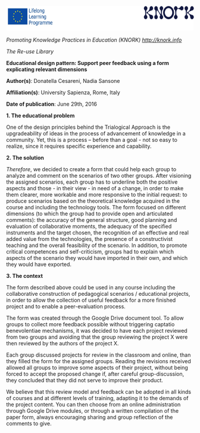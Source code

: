 <img src="images\7fee44137b1ce61d226ad141c5d09aabb315851d/media/image01.png" width="624" height="65" />

*Promoting Knowledge Practices in Education (KNORK) http://knork.info*

*The Re-use Library*

**Educational design pattern: Support peer feedback using a form explicating relevant dimensions**

**Author(s)**: Donatella Cesareni, Nadia Sansone

**Affiliation(s)**: University Sapienza, Rome, Italy

**Date of publication**: June 29th, 2016

**1. The educational problem**

One of the design principles behind the Trialogical Approach is the upgradeability of ideas in the process of advancement of knowledge in a community. Yet, this is a process – before than a goal - not so easy to realize, since it requires specific experience and capability.

**2. The solution**

*Therefore*, we decided to create a form that could help each group to analyze and comment on the scenarios of two other groups. After visioning the assigned scenarios, each group has to underline both the positive aspects and those - in their view - in need of a change, in order to make them clearer, more workable and more responsive to the initial request: to produce scenarios based on the theoretical knowledge acquired in the course and including the technology tools. The form focused on different dimensions (to which the group had to provide open and articulated comments): the accuracy of the general structure, good planning and evaluation of collaborative moments, the adequacy of the specified instruments and the target chosen, the recognition of an effective and real added value from the technologies, the presence of a constructivist teaching and the overall feasibility of the scenario. In addition, to promote critical competences and self-criticism, groups had to explain which aspects of the scenario they would have imported in their own, and which they would have exported.

**3. The context**

The form described above could be used in any course including the collaborative construction of pedagogical scenarios / educational projects, in order to allow the collection of useful feedback for a more finished project and to enable a peer-evaluation process.

The form was created through the Google Drive document tool. To allow groups to collect more feedback possible without triggering captatio benevolentiae mechanisms, it was decided to have each project reviewed from two groups and avoiding that the group reviewing the project X were then reviewed by the authors of the project X.

Each group discussed projects for review in the classroom and online, than they filled the form for the assigned groups. Reading the revisions received allowed all groups to improve some aspects of their project, without being forced to accept the proposed change if, after careful group-discussion, they concluded that they did not serve to improve their product.

We believe that this review model and feedback can be adopted in all kinds of courses and at different levels of training, adapting it to the demands of the project content. You can then choose from an online administration through Google Drive modules, or through a written compilation of the paper form, always encouraging sharing and group reflection of the comments to give.
